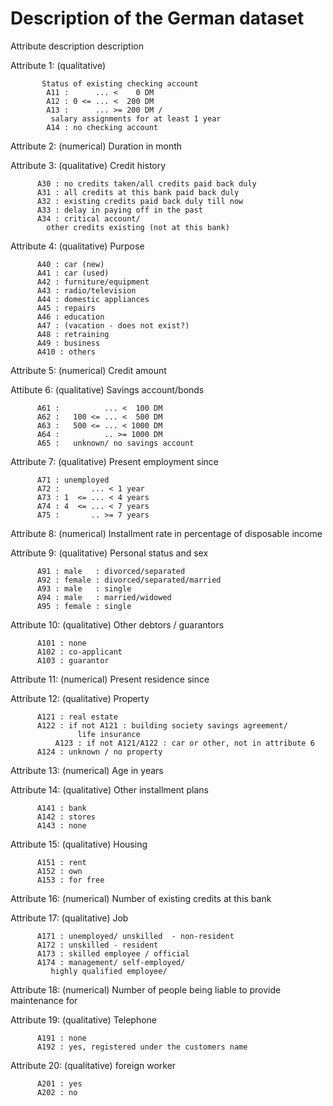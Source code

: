 
#  Description of the German dataset

Attribute description description

Attribute 1:  (qualitative)

	       Status of existing checking account
            A11 :      ... <    0 DM
	        A12 : 0 <= ... <  200 DM
	        A13 :      ... >= 200 DM /
		     salary assignments for at least 1 year
            A14 : no checking account

Attribute 2:  (numerical)
	      Duration in month

Attribute 3:  (qualitative) Credit history

	      A30 : no credits taken/all credits paid back duly
          A31 : all credits at this bank paid back duly
	      A32 : existing credits paid back duly till now
          A33 : delay in paying off in the past
	      A34 : critical account/
		    other credits existing (not at this bank)

Attribute 4:  (qualitative) Purpose

	      A40 : car (new)
	      A41 : car (used)
	      A42 : furniture/equipment
	      A43 : radio/television
	      A44 : domestic appliances
	      A45 : repairs
	      A46 : education
	      A47 : (vacation - does not exist?)
	      A48 : retraining
	      A49 : business
	      A410 : others

Attribute 5:  (numerical) Credit amount

Attibute 6:  (qualitative) Savings account/bonds

	      A61 :          ... <  100 DM
	      A62 :   100 <= ... <  500 DM
	      A63 :   500 <= ... < 1000 DM
	      A64 :          .. >= 1000 DM
          A65 :   unknown/ no savings account

Attribute 7:  (qualitative) Present employment since

	      A71 : unemployed
	      A72 :       ... < 1 year
	      A73 : 1  <= ... < 4 years
	      A74 : 4  <= ... < 7 years
	      A75 :       .. >= 7 years

Attribute 8:  (numerical)
	      Installment rate in percentage of disposable income

Attribute 9:  (qualitative) Personal status and sex

	      A91 : male   : divorced/separated
	      A92 : female : divorced/separated/married
          A93 : male   : single
	      A94 : male   : married/widowed
	      A95 : female : single

Attribute 10: (qualitative) Other debtors / guarantors

	      A101 : none
	      A102 : co-applicant
	      A103 : guarantor

Attribute 11: (numerical)
	      Present residence since

Attribute 12: (qualitative) Property

	      A121 : real estate
	      A122 : if not A121 : building society savings agreement/
				   life insurance
              A123 : if not A121/A122 : car or other, not in attribute 6
	      A124 : unknown / no property

Attribute 13: (numerical) Age in years

Attribute 14: (qualitative) Other installment plans

	      A141 : bank
	      A142 : stores
	      A143 : none

Attribute 15: (qualitative) Housing

	      A151 : rent
	      A152 : own
	      A153 : for free

Attribute 16: (numerical)
              Number of existing credits at this bank

Attribute 17: (qualitative) Job

	      A171 : unemployed/ unskilled  - non-resident
	      A172 : unskilled - resident
	      A173 : skilled employee / official
	      A174 : management/ self-employed/
		     highly qualified employee/

Attribute 18: (numerical)
	      Number of people being liable to provide maintenance for

Attribute 19: (qualitative) Telephone

	      A191 : none
	      A192 : yes, registered under the customers name

Attribute 20: (qualitative) foreign worker

	      A201 : yes
	      A202 : no